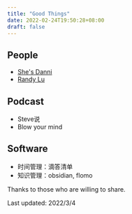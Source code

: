 ```yaml
---
title: "Good Things"
date: 2022-02-24T19:50:28+08:00
draft: false
---
```


## People

- [She's Danni](https://www.youtube.com/c/ShesDanni/featured)
- [Randy Lu](https://lutaonan.com/)

## Podcast

- Steve说
- Blow your mind

## Software

- 时间管理：滴答清单
- 知识管理：obsidian, flomo



Thanks to those who are willing to share.

Last updated: 2022/3/4